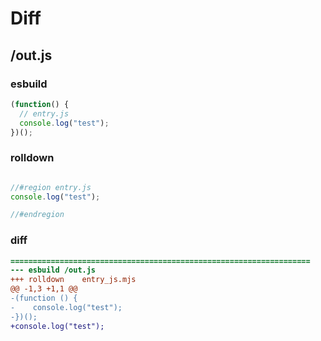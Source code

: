 # Diff
## /out.js
### esbuild
```js
(function() {
  // entry.js
  console.log("test");
})();
```
### rolldown
```js

//#region entry.js
console.log("test");

//#endregion

```
### diff
```diff
===================================================================
--- esbuild	/out.js
+++ rolldown	entry_js.mjs
@@ -1,3 +1,1 @@
-(function () {
-    console.log("test");
-})();
+console.log("test");

```